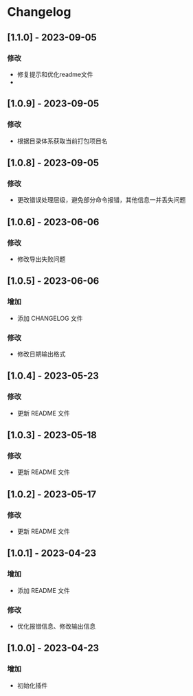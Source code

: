 # Changelog

## [1.1.0] - 2023-09-05

### 修改

- 修复提示和优化readme文件
- 
## [1.0.9] - 2023-09-05

### 修改

- 根据目录体系获取当前打包项目名
## [1.0.8] - 2023-09-05

### 修改

- 更改错误处理层级，避免部分命令报错，其他信息一并丢失问题

## [1.0.6] - 2023-06-06

### 修改

- 修改导出失败问题

## [1.0.5] - 2023-06-06

### 增加

- 添加 CHANGELOG 文件

### 修改

- 修改日期输出格式

## [1.0.4] - 2023-05-23

### 修改

- 更新 README 文件

## [1.0.3] - 2023-05-18

### 修改

- 更新 README 文件

## [1.0.2] - 2023-05-17

### 修改

- 更新 README 文件

## [1.0.1] - 2023-04-23

### 增加

- 添加 README 文件

### 修改

- 优化报错信息、修改输出信息

## [1.0.0] - 2023-04-23

### 增加

- 初始化插件
